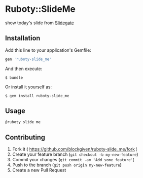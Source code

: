 # Ruboty::SlideMe

show today's slide from [Slidegate](http://slidegate.herokuapp.com/)

## Installation

Add this line to your application's Gemfile:

```ruby
gem 'ruboty-slide_me'
```

And then execute:

    $ bundle

Or install it yourself as:

    $ gem install ruboty-slide_me

## Usage

    @ruboty slide me

## Contributing

1. Fork it ( https://github.com/blockgiven/ruboty-slide_me/fork )
2. Create your feature branch (`git checkout -b my-new-feature`)
3. Commit your changes (`git commit -am 'Add some feature'`)
4. Push to the branch (`git push origin my-new-feature`)
5. Create a new Pull Request
